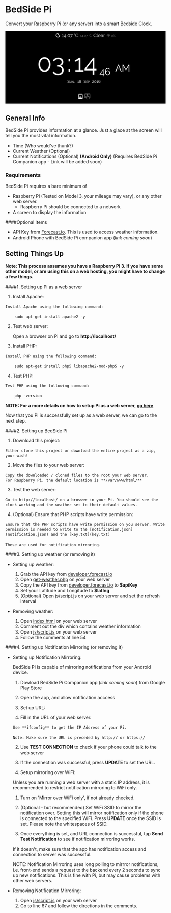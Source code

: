 # BedSide Pi
Convert your Raspberry Pi (or any server) into a smart Bedside Clock.

![alt-tag](images/pi_image.png)

## General Info 
BedSide Pi provides information at a glance. Just a glace at the screen will tell you the most vital information. 
- Time (Who would've thunk?)
- Current Weather (Optional)
- Current Notifications (Optional) **(Android Only)** (Requires BedSide Pi Companion app - Link will be added soon)

### Requirements
BedSide Pi requires a bare minimum of
- Raspberry Pi (Tested on Model 3, your mileage may vary), or any other web server.
  - Raspberry Pi should be connected to a network
- A screen to display the information

####Optional Items
- API Key from [Forecast.io](https://developer.forecast.io/). This is used to access weather information.
- Android Phone with BedSide Pi companion app (_link coming soon_)

## Setting Things Up 
**Note: This process assumes you have a Raspberry Pi 3. If you have some other model, or are using this on a web hosting, you might have to change a few things.**

####1. Setting up Pi as a web server
  1. Install Apache:
    
    Install Apache using the following command:
  
        sudo apt-get install apache2 -y
      
  2. Test web server:
  
      Open a browser on Pi and go to **http://localhost/**

  3. Install PHP:

    Install PHP using the following command:
  
        sudo apt-get install php5 libapache2-mod-php5 -y
  
  4. Test PHP:
  
    Test PHP using the following command:
    
        php -version


**NOTE: For a more details on how to setup Pi as a web server, [go here](https://www.raspberrypi.org/documentation/remote-access/web-server/apache.md)**

Now that you Pi is successfully set up as a web server, we can go to the next step.

####2. Setting up BedSide Pi
  
  1. Download this project:

    Either clone this project or download the entire project as a zip, your wish!
    
  2. Move the files to your web server:
  
    Copy the downloaded / cloned files to the root your web server.
    For Raspberry Pi, the default location is **/var/www/html/**

  3. Test the web server:
  
    Go to http://localhost/ on a broswer in your Pi. You should see the clock working and the weather set to their default values.

  4. (Optional) Ensure that PHP scripts have write permission:
  
    Ensure that the PHP scripts have write permission on you server. Write permission is needed to write to the [notification.json](notification.json) and the [key.txt](key.txt)

    These are used for notification mirroring.

####3. Setting up weather (or removing it)

  * Setting up weather:
    1. Grab the API key from [developer.forecast.io](http://developer.forecast.io)
    2. Open [get-weather.php](get-weather.php) on your web server
    3. Copy the API key from [developer.forecast.io](http://developer.forecast.io) to **$apiKey**
    4. Set your Latitude and Longitude to **$latlng**
    5. (Optional) Open [js/script.js](js/script.js) on your web server and set the refresh interval
    
  * Removing weather:
    1. Open [index.html](index.html) on your web server
    2. Comment out the div which contains weather information
    3. Open [js/script.js](js/script.js) on your web server
    4. Follow the comments at line 54
    

####4. Setting up Notification Mirroring (or removing it)

  * Setting up Notification Mirroring:

    BedSide Pi is capable of mirroring notifications from your Android device. 
  
    1. Dowload BedSide Pi Companion app (_link coming soon_) from Google Play Store 
    
    2. Open the app, and allow notification acccess
    
    3. Set up URL:
      1. Fill in the URL of your web server. 
    
        Use **ifconfig** to get the IP Address of your Pi.
        
        Note: Make sure the URL is preceded by http:// or https://
        
      2. Use **TEST CONNECTION** to check if your phone could talk to the web server
      3. If the connection was successful, press **UPDATE** to set the URL.
      
    4. Setup mirroring over WiFi:
    
      Unless you are running a web server with a static IP address, it is recommended to restrict notification mirroring to WiFi only.
      
      1. Turn on 'Mirror over WiFi only', if not already checked.
      2. (Optional - but recommended) Set WiFi SSID to mirror the notification over. Setting this will mirror notification only if the phone is connected to the specified WiFi. Press **UPDATE** once the SSID is set. Please note the whitespaces of SSID.
      
    5. Once everything is set, and URL connection is successful, tap **Send Test Notification** to see if notification mirroring works. 
    
      If it doesn't, make sure that the app has notification access and connection to server was successful.
      
    NOTE: Notification Mirroring uses long polling to mirrror notifications, i.e. front-end sends a request to the backend every 2 seconds to sync up new notifications. This is fine with Pi, but may cause problems with other web servers.
      
  * Removing Notification Mirroring:
    
    1. Open [js/script.js](js/script.js) on your web server
    2. Go to line 67 and follow the directions in the comments.

